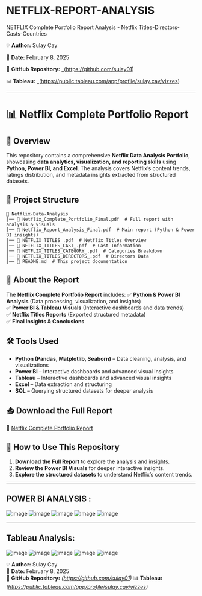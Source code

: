 # NETFLIX-REPORT-ANALYSIS
NETFLIX Complete Portfolio Report Analysis - Netflix Titles-Directors-Casts-Countries

💡 **Author:** Sulay Cay 

📅 **Date:** February 8, 2025

🎯 **GitHub Repository:** _(https://github.com/sulay01)

📊 **Tableau:** _(https://public.tableau.com/app/profile/sulay.cay/vizzes)

---
# 📊 Netflix Complete Portfolio Report

## 📌 Overview
This repository contains a comprehensive **Netflix Data Analysis Portfolio**, showcasing **data analytics, visualization, and reporting skills** using **Python, Power BI, and Excel**. The analysis covers Netflix’s content trends, ratings distribution, and metadata insights extracted from structured datasets.

## 📂 Project Structure
```
📁 Netflix-Data-Analysis
│── 📄 Netflix_Complete_Portfolio_Final.pdf  # Full report with analysis & visuals
│── 📄 Netflix_Report_Analysis_Final.pdf  # Main report (Python & Power BI insights)
│── 📄 NETFLIX_TITLES_.pdf  # Netflix Titles Overview
│── 📄 NETFLIX_TITLES_CAST_.pdf  # Cast Information
│── 📄 NETFLIX_TITLES_CATEGORY_.pdf  # Categories Breakdown
│── 📄 NETFLIX_TITLES_DIRECTORS_.pdf  # Directors Data
│── 📄 README.md  # This project documentation
```

## 📑 About the Report
The **Netflix Complete Portfolio Report** includes:
✅ **Python & Power BI Analysis** (Data processing, visualization, and insights)  
✅ **Power BI & Tableau Visuals** (Interactive dashboards and data trends)  
✅ **Netflix Titles Reports** (Exported structured metadata)  
✅ **Final Insights & Conclusions**  

## 🛠️ Tools Used
- **Python (Pandas, Matplotlib, Seaborn)** – Data cleaning, analysis, and visualizations  
- **Power BI** – Interactive dashboards and advanced visual insights
- **Tableau** – Interactive dashboards and advanced visual insights 
- **Excel** – Data extraction and structuring  
- **SQL** – Querying structured datasets for deeper analysis  

## 📥 Download the Full Report
📄 [Netflix Complete Portfolio Report](https://github.com/sulay01/NETFLIX-REPORT-ANALYSIS/blob/main/Netflix_Complete_Portfolio_Report_Analysis_.pdf)

## 🚀 How to Use This Repository
1. **Download the Full Report** to explore the analysis and insights.
2. **Review the Power BI Visuals** for deeper interactive insights.
3. **Explore the structured datasets** to understand Netflix’s content trends.
___________________________________________________________________________________________________________________________________________________
## POWER BI ANALYSIS : 
![image](https://github.com/user-attachments/assets/8a8feee9-71a0-40f2-9c44-b39c9eb3739f)
![image](https://github.com/user-attachments/assets/3b0fa82a-274d-459c-a8bd-c844a05ecba9)
![image](https://github.com/user-attachments/assets/2e2ed272-88a8-4449-9046-8dd643a44f35)
![image](https://github.com/user-attachments/assets/4e90ee2b-4636-4fb7-910c-33614a453921)
![image](https://github.com/user-attachments/assets/70eae33e-ed6c-4be1-af86-80d80311cd5f)
___________________________________________________________________________________________________________________________________________________

## Tableau Analysis:

![image](https://github.com/user-attachments/assets/e8fa1dc1-8760-4bbe-a924-005210b190bb) 
![image](https://github.com/user-attachments/assets/ef7856cc-9346-4275-ac88-0bd414e381b7) 
![image](https://github.com/user-attachments/assets/326ad08b-b3e6-4cd4-8899-c891227a94ff) 
![image](https://github.com/user-attachments/assets/76b4ba3c-f49b-477e-be83-83f70a7d6f3e) 
![image](https://github.com/user-attachments/assets/f85a6eb8-848a-4c5e-8dfd-a845462527d1)

💡 **Author:** Sulay Cay  
📅 **Date:** February 8, 2025  
🎯 **GitHub Repository:** _(https://github.com/sulay01)_
📊 **Tableau:** _(https://public.tableau.com/app/profile/sulay.cay/vizzes)_

